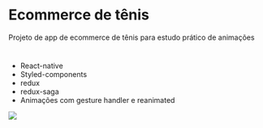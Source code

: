 
# Ecommerce de tênis

Projeto de app de ecommerce de tênis para estudo prático de animações 

# 

- React-native
- Styled-components
- redux
- redux-saga
- Animações com gesture handler e reanimated

<img src="./src/assets/nike_store.gif"/>
